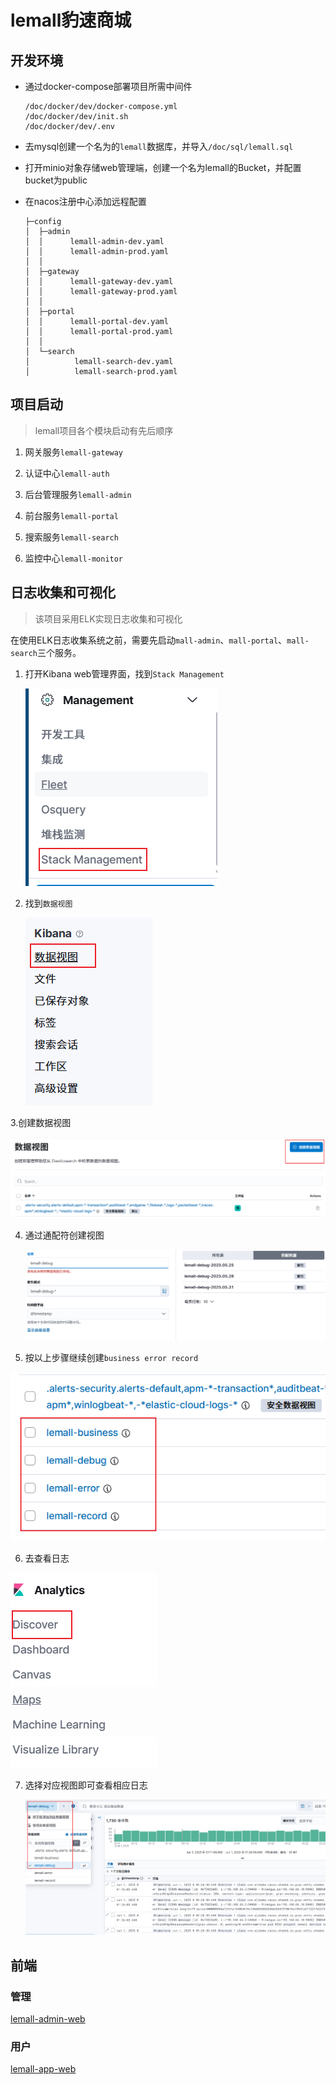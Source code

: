 # lemall豹速商城

## 开发环境

- 通过docker-compose部署项目所需中间件
  
  ```
  /doc/docker/dev/docker-compose.yml
  /doc/docker/dev/init.sh
  /doc/docker/dev/.env
  ```

- 去mysql创建一个名为的`lemall`数据库，并导入`/doc/sql/lemall.sql`

- 打开minio对象存储web管理端，创建一个名为lemall的Bucket，并配置bucket为public

- 在nacos注册中心添加远程配置
  
  ```
  ├─config
  │  ├─admin
  │  │      lemall-admin-dev.yaml
  │  │      lemall-admin-prod.yaml
  │  │
  │  ├─gateway
  │  │      lemall-gateway-dev.yaml
  │  │      lemall-gateway-prod.yaml
  │  │
  │  ├─portal
  │  │      lemall-portal-dev.yaml
  │  │      lemall-portal-prod.yaml
  │  │
  │  └─search
  │          lemall-search-dev.yaml
  │          lemall-search-prod.yaml
  ```

## 项目启动

> lemall项目各个模块启动有先后顺序

1. 网关服务`lemall-gateway`

2. 认证中心`lemall-auth`

3. 后台管理服务`lemall-admin`

4. 前台服务`lemall-portal`

5. 搜索服务`lemall-search`

6. 监控中心`lemall-monitor`

## 日志收集和可视化

> 该项目采用ELK实现日志收集和可视化

在使用ELK日志收集系统之前，需要先启动`mall-admin`、`mall-portal`、`mall-search`三个服务。

1. 打开Kibana web管理界面，找到`Stack Management`

   ![](https://raw.githubusercontent.com/echonanguo/lemall/refs/heads/master/doc/img/Snipaste_2025-06-01_01-22-54.png)

2. 找到`数据视图`

   ![](https://raw.githubusercontent.com/echonanguo/lemall/refs/heads/master/doc/img/Snipaste_2025-06-01_01-23-17.png)

3.创建数据视图

![](https://raw.githubusercontent.com/echonanguo/lemall/refs/heads/master/doc/img/Snipaste_2025-06-01_01-23-34.png)

4. 通过通配符创建视图

   ![](https://raw.githubusercontent.com/echonanguo/lemall/refs/heads/master/doc/img/Snipaste_2025-06-01_01-24-58.png)

5. 按以上步骤继续创建`business error record`

![](https://raw.githubusercontent.com/echonanguo/lemall/refs/heads/master/doc/img/Snipaste_2025-06-01_01-25-14.png)

6. 去查看日志

![](https://raw.githubusercontent.com/echonanguo/lemall/refs/heads/master/doc/img/Snipaste_2025-06-01_01-25-40.png)

7. 选择对应视图即可查看相应日志

   ![](https://raw.githubusercontent.com/echonanguo/lemall/refs/heads/master/doc/img/Snipaste_2025-06-01_01-26-25.png)

## 前端

### 管理

[lemall-admin-web](https://github.com/echonanguo/lemall-admin-web)

### 用户

[lemall-app-web](https://github.com/echonanguo/lemall-app-web)
